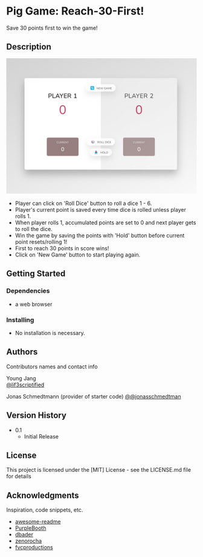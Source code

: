 # Pig Game: Reach-30-First!

Save 30 points first to win the game!

## Description

![Game Image](./starter/screenshot.png)

* Player can click on 'Roll Dice' button to roll a dice 1 - 6. 
* Player's current point is saved every time dice is rolled unless player rolls 1.
* When player rolls 1, accumulated points are set to 0 and next player gets to roll the dice.
* Win the game by saving the points with 'Hold' button before current point resets/rolling 1! 
* First to reach 30 points in score wins!
* Click on 'New Game' button to start playing again.

## Getting Started

### Dependencies

* a web browser

### Installing

* No installation is necessary.

## Authors

Contributors names and contact info

Young Jang  
[@lif3scriptified](https://twitter.com/lif3scriptified)

Jonas Schmedtmann (provider of starter code)
[@@jonasschmedtman](https://twitter.com/jonasschmedtman)

## Version History

* 0.1
    * Initial Release

## License

This project is licensed under the [MIT] License - see the LICENSE.md file for details

## Acknowledgments

Inspiration, code snippets, etc.
* [awesome-readme](https://github.com/matiassingers/awesome-readme)
* [PurpleBooth](https://gist.github.com/PurpleBooth/109311bb0361f32d87a2)
* [dbader](https://github.com/dbader/readme-template)
* [zenorocha](https://gist.github.com/zenorocha/4526327)
* [fvcproductions](https://gist.github.com/fvcproductions/1bfc2d4aecb01a834b46)